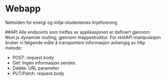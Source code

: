 # Webapp

Nettsiden for energi og miljø-studentenes linjeforening

##API
Alle endpoints som treffes av applikasjonen er definert gjennom Next.js dynamisk routing; gjennom mappestruktur.
For restAPI manipulasjon bruker vi følgende måte å transportere informasjon avhengig av http metode:

- POST: request.body
- Get: Ingen informasjon sendes
- Delete: URL parameter
- PUT/Patch: request.body
